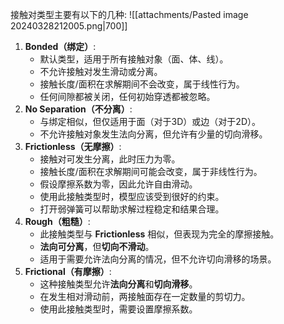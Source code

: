 接触对类型主要有以下的几种:
![[attachments/Pasted image 20240328212005.png|700]]
1. **Bonded（绑定）**:
    - 默认类型，适用于所有接触对象（面、体、线）。
    - 不允许接触对发生滑动或分离。
    - 接触长度/面积在求解期间不会改变，属于线性行为。
    - 任何间隙都被关闭，任何初始穿透都被忽略。
2. **No Separation（不分离）**:
    - 与绑定相似，但仅适用于面（对于3D）或边（对于2D）。
    - 不允许接触对象发生法向分离，但允许有少量的切向滑移。
3. **Frictionless（无摩擦）**:
    - 接触对可发生分离，此时压力为零。
    - 接触长度/面积在求解期间可能会改变，属于非线性行为。
    - 假设摩擦系数为零，因此允许自由滑动。
    - 使用此接触类型时，模型应该受到很好的约束。
    - 打开弱弹簧可以帮助求解过程稳定和结果合理。
4. **Rough（粗糙）**: 
    - 此接触类型与 **Frictionless** 相似，但表现为完全的摩擦接触。
    - **法向可分离**，但**切向不滑动**。
    - 适用于需要允许法向分离的情况，但不允许切向滑移的场景。
5. **Frictional（有摩擦）**:
    - 这种接触类型允许**法向分离**和**切向滑移**。
    - 在发生相对滑动前，两接触面存在一定数量的剪切力。
    - 使用此接触类型时，需要设置摩擦系数。